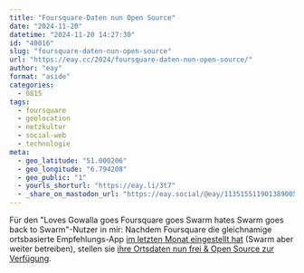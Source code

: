 ```yaml
---
title: "Foursquare-Daten nun Open Source"
date: "2024-11-20"
datetime: "2024-11-20 14:27:30"
id: "40016"
slug: "foursquare-daten-nun-open-source"
url: "https://eay.cc/2024/foursquare-daten-nun-open-source/"
author: "eay"
format: "aside"
categories:
  - 0815
tags:
  - foursquare
  - geolocation
  - netzkultur
  - social-web
  - technologie
meta:
  - geo_latitude: "51.000206"
  - geo_longitude: "6.794208"
  - geo_public: "1"
  - yourls_shorturl: "https://eay.li/3t7"
  - _share_on_mastodon_url: "https://eay.social/@eay/113515511901389005"
---
```


Für den "Loves Gowalla goes Foursquare goes Swarm hates Swarm goes back to Swarm"-Nutzer in mir: Nachdem Foursquare die gleichnamige ortsbasierte Empfehlungs-App [im letzten Monat eingestellt hat](https://www.heise.de/news/Foursquare-reduziert-auf-nur-eine-App-9990890.html) (Swarm aber weiter betreiben), stellen sie [ihre Ortsdaten nun frei & Open Source zur Verfügung](https://location.foursquare.com/resources/blog/products/foursquare-open-source-places-a-new-foundational-dataset-for-the-geospatial-community/).
